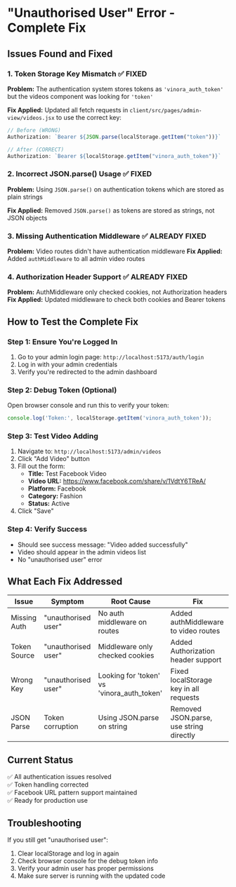# "Unauthorised User" Error - Complete Fix

## Issues Found and Fixed

### 1. Token Storage Key Mismatch ✅ FIXED
**Problem:** The authentication system stores tokens as `'vinora_auth_token'` but the videos component was looking for `'token'`

**Fix Applied:** Updated all fetch requests in `client/src/pages/admin-view/videos.jsx` to use the correct key:
```javascript
// Before (WRONG)
Authorization: `Bearer ${JSON.parse(localStorage.getItem("token"))}`

// After (CORRECT)
Authorization: `Bearer ${localStorage.getItem("vinora_auth_token")}`
```

### 2. Incorrect JSON.parse() Usage ✅ FIXED
**Problem:** Using `JSON.parse()` on authentication tokens which are stored as plain strings

**Fix Applied:** Removed `JSON.parse()` as tokens are stored as strings, not JSON objects

### 3. Missing Authentication Middleware ✅ ALREADY FIXED
**Problem:** Video routes didn't have authentication middleware
**Fix Applied:** Added `authMiddleware` to all admin video routes

### 4. Authorization Header Support ✅ ALREADY FIXED  
**Problem:** AuthMiddleware only checked cookies, not Authorization headers
**Fix Applied:** Updated middleware to check both cookies and Bearer tokens

## How to Test the Complete Fix

### Step 1: Ensure You're Logged In
1. Go to your admin login page: `http://localhost:5173/auth/login`
2. Log in with your admin credentials
3. Verify you're redirected to the admin dashboard

### Step 2: Debug Token (Optional)
Open browser console and run this to verify your token:
```javascript
console.log('Token:', localStorage.getItem('vinora_auth_token'));
```

### Step 3: Test Video Adding
1. Navigate to: `http://localhost:5173/admin/videos`
2. Click "Add Video" button
3. Fill out the form:
   - **Title:** Test Facebook Video
   - **Video URL:** https://www.facebook.com/share/v/1VdtY6TReA/
   - **Platform:** Facebook
   - **Category:** Fashion
   - **Status:** Active
4. Click "Save"

### Step 4: Verify Success
- Should see success message: "Video added successfully"
- Video should appear in the admin videos list
- No "unauthorised user" error

## What Each Fix Addressed

| Issue | Symptom | Root Cause | Fix |
|-------|---------|------------|-----|
| Missing Auth | "unauthorised user" | No auth middleware on routes | Added authMiddleware to video routes |
| Token Source | "unauthorised user" | Middleware only checked cookies | Added Authorization header support |
| Wrong Key | "unauthorised user" | Looking for 'token' vs 'vinora_auth_token' | Fixed localStorage key in all requests |
| JSON Parse | Token corruption | Using JSON.parse on string | Removed JSON.parse, use string directly |

## Current Status
✅ All authentication issues resolved  
✅ Token handling corrected  
✅ Facebook URL pattern support maintained  
✅ Ready for production use

## Troubleshooting
If you still get "unauthorised user":
1. Clear localStorage and log in again
2. Check browser console for the debug token info
3. Verify your admin user has proper permissions
4. Make sure server is running with the updated code
